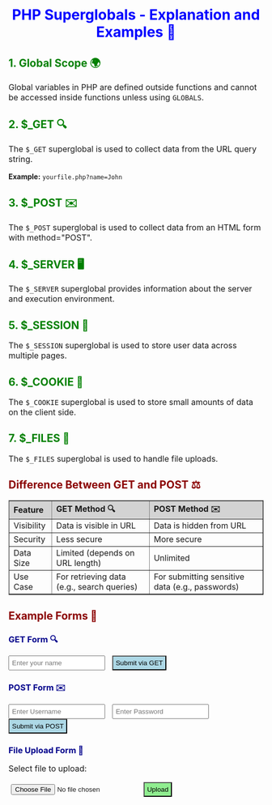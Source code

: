 <h1 style="color: blue; text-align: center;">PHP Superglobals - Explanation and Examples 🚀</h1>

<h2 style="color: green;">1. Global Scope 🌍</h2>
<p style="font-size: 16px;">Global variables in PHP are defined outside functions and cannot be accessed inside functions unless using <code>GLOBALS</code>.</p>

<h2 style="color: green;">2. $_GET 🔍</h2>
<p style="font-size: 16px;">The <code>$_GET</code> superglobal is used to collect data from the URL query string.</p>
<p><b>Example:</b> <code>yourfile.php?name=John</code></p>

<h2 style="color: green;">3. $_POST ✉️</h2>
<p style="font-size: 16px;">The <code>$_POST</code> superglobal is used to collect data from an HTML form with method="POST".</p>

<h2 style="color: green;">4. $_SERVER 🖥️</h2>
<p style="font-size: 16px;">The <code>$_SERVER</code> superglobal provides information about the server and execution environment.</p>

<h2 style="color: green;">5. $_SESSION 🔐</h2>
<p style="font-size: 16px;">The <code>$_SESSION</code> superglobal is used to store user data across multiple pages.</p>

<h2 style="color: green;">6. $_COOKIE 🍪</h2>
<p style="font-size: 16px;">The <code>$_COOKIE</code> superglobal is used to store small amounts of data on the client side.</p>

<h2 style="color: green;">7. $_FILES 📂</h2>
<p style="font-size: 16px;">The <code>$_FILES</code> superglobal is used to handle file uploads.</p>

<h2 style="color: darkred;">Difference Between GET and POST ⚖️</h2>
<table border="1" cellpadding="10" cellspacing="0" style="border-collapse: collapse; text-align: left; width: 100%;">
    <tr style="background-color: lightgray;">
        <th>Feature</th>
        <th>GET Method 🔍</th>
        <th>POST Method ✉️</th>
    </tr>
    <tr>
        <td>Visibility</td>
        <td>Data is visible in URL</td>
        <td>Data is hidden from URL</td>
    </tr>
    <tr>
        <td>Security</td>
        <td>Less secure</td>
        <td>More secure</td>
    </tr>
    <tr>
        <td>Data Size</td>
        <td>Limited (depends on URL length)</td>
        <td>Unlimited</td>
    </tr>
    <tr>
        <td>Use Case</td>
        <td>For retrieving data (e.g., search queries)</td>
        <td>For submitting sensitive data (e.g., passwords)</td>
    </tr>
</table>

<h2 style="color: darkred;">Example Forms 📝</h2>
<h3 style="color: darkblue;">GET Form 🔍</h3>
<form method="GET" style="margin-bottom: 20px;">
    <input type="text" name="name" placeholder="Enter your name" style="padding: 5px; margin-right: 10px;">
    <input type="submit" value="Submit via GET" style="padding: 5px; background-color: lightblue;">
</form>

<h3 style="color: darkblue;">POST Form ✉️</h3>
<form method="POST" style="margin-bottom: 20px;">
    <input type="text" name="username" placeholder="Enter Username" style="padding: 5px; margin-right: 10px;">
    <input type="password" name="password" placeholder="Enter Password" style="padding: 5px; margin-right: 10px;">
    <input type="submit" value="Submit via POST" style="padding: 5px; background-color: lightblue;">
</form>

<h3 style="color: darkblue;">File Upload Form 📂</h3>
<form method="POST" enctype="multipart/form-data">
    <p style="font-size: 16px;">Select file to upload:</p>
    <input type="file" name="fileToUpload" style="padding: 5px; margin-bottom: 10px;">
    <input type="submit" value="Upload" style="padding: 5px; background-color: lightgreen;">
</form>